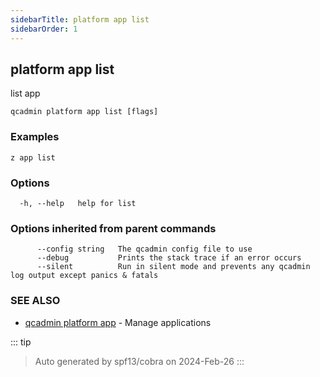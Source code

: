 ```yaml
---
sidebarTitle: platform app list
sidebarOrder: 1
---
```


## platform app list

list app

```
qcadmin platform app list [flags]
```

### Examples

```
z app list
```

### Options

```
  -h, --help   help for list
```

### Options inherited from parent commands

```
      --config string   The qcadmin config file to use
      --debug           Prints the stack trace if an error occurs
      --silent          Run in silent mode and prevents any qcadmin log output except panics & fatals
```

### SEE ALSO

* [qcadmin platform app](platform_app.md)	 - Manage applications

::: tip
>Auto generated by spf13/cobra on 2024-Feb-26
:::